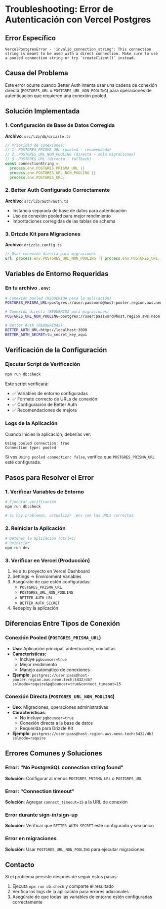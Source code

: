 # Troubleshooting: Error de Autenticación con Vercel Postgres

## Error Específico

```
VercelPostgresError - 'invalid_connection_string': This connection string is meant to be used with a direct connection. Make sure to use a pooled connection string or try `createClient()` instead.
```

## Causa del Problema

Este error ocurre cuando Better Auth intenta usar una cadena de conexión directa (`POSTGRES_URL` o `POSTGRES_URL_NON_POOLING`) para operaciones de autenticación que requieren una conexión pooled.

## Solución Implementada

### 1. Configuración de Base de Datos Corregida

**Archivo**: `src/lib/db/drizzle.ts`

```typescript
// Prioridad de conexiones:
// 1. POSTGRES_PRISMA_URL (pooled - recomendada)
// 2. POSTGRES_URL_NON_POOLING (directa - solo migraciones)
// 3. POSTGRES_URL (directa - fallback)
const connectionString =
  process.env.POSTGRES_PRISMA_URL ||
  process.env.POSTGRES_URL_NON_POOLING ||
  process.env.POSTGRES_URL;
```

### 2. Better Auth Configurado Correctamente

**Archivo**: `src/lib/auth/auth.ts`

- Instancia separada de base de datos para autenticación
- Uso de conexión pooled para mejor rendimiento
- Importaciones corregidas de las tablas de schema

### 3. Drizzle Kit para Migraciones

**Archivo**: `drizzle.config.ts`

```typescript
// Usar conexión directa para migraciones
url: process.env.POSTGRES_URL_NON_POOLING || process.env.POSTGRES_URL;
```

## Variables de Entorno Requeridas

### En tu archivo `.env`:

```bash
# Conexión pooled (REQUERIDA para la aplicación)
POSTGRES_PRISMA_URL=postgres://user:password@host-pooler.region.aws.neon.tech:5432/db?sslmode=require&pgbouncer=true&connect_timeout=15

# Conexión directa (REQUERIDA para migraciones)
POSTGRES_URL_NON_POOLING=postgres://user:password@host.region.aws.neon.tech:5432/db?sslmode=require

# Better Auth (REQUERIDAS)
BETTER_AUTH_URL=http://localhost:3000
BETTER_AUTH_SECRET=tu_secret_key_aqui
```

## Verificación de la Configuración

### Ejecutar Script de Verificación

```bash
npm run db:check
```

Este script verificará:

- ✅ Variables de entorno configuradas
- ✅ Formato correcto de URLs de conexión
- ✅ Configuración de Better Auth
- ✅ Recomendaciones de mejora

### Logs de la Aplicación

Cuando inicies la aplicación, deberías ver:

```
Using pooled connection: true
Connection type: pooled
```

Si ves `Using pooled connection: false`, verifica que `POSTGRES_PRISMA_URL` esté configurada.

## Pasos para Resolver el Error

### 1. Verificar Variables de Entorno

```bash
# Ejecutar verificación
npm run db:check

# Si hay problemas, actualizar .env con las URLs correctas
```

### 2. Reiniciar la Aplicación

```bash
# Detener la aplicación (Ctrl+C)
# Reiniciar
npm run dev
```

### 3. Verificar en Vercel (Producción)

1. Ve a tu proyecto en Vercel Dashboard
2. Settings → Environment Variables
3. Asegúrate de que estén configuradas:
   - `POSTGRES_PRISMA_URL`
   - `POSTGRES_URL_NON_POOLING`
   - `BETTER_AUTH_URL`
   - `BETTER_AUTH_SECRET`
4. Redeploy la aplicación

## Diferencias Entre Tipos de Conexión

### Conexión Pooled (`POSTGRES_PRISMA_URL`)

- **Uso**: Aplicación principal, autenticación, consultas
- **Características**:
  - Incluye `pgbouncer=true`
  - Mejor rendimiento
  - Manejo automático de conexiones
- **Ejemplo**: `postgres://user:pass@host-pooler.region.aws.neon.tech:5432/db?sslmode=require&pgbouncer=true&connect_timeout=15`

### Conexión Directa (`POSTGRES_URL_NON_POOLING`)

- **Uso**: Migraciones, operaciones administrativas
- **Características**:
  - No incluye `pgbouncer=true`
  - Conexión directa a la base de datos
  - Requerida para Drizzle Kit
- **Ejemplo**: `postgres://user:pass@host.region.aws.neon.tech:5432/db?sslmode=require`

## Errores Comunes y Soluciones

### Error: "No PostgreSQL connection string found"

**Solución**: Configurar al menos `POSTGRES_PRISMA_URL` o `POSTGRES_URL`

### Error: "Connection timeout"

**Solución**: Agregar `connect_timeout=15` a la URL de conexión

### Error durante sign-in/sign-up

**Solución**: Verificar que `BETTER_AUTH_SECRET` esté configurado y sea único

### Error en migraciones

**Solución**: Usar `POSTGRES_URL_NON_POOLING` para ejecutar migraciones

## Contacto

Si el problema persiste después de seguir estos pasos:

1. Ejecuta `npm run db:check` y comparte el resultado
2. Verifica los logs de la aplicación para errores adicionales
3. Asegúrate de que todas las variables de entorno estén configuradas correctamente
